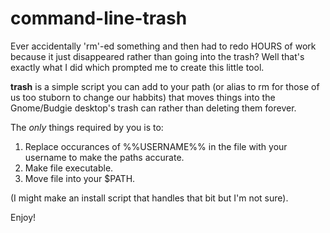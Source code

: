 # command-line-trash
Ever accidentally 'rm'-ed something and then had to redo HOURS of work because it just disappeared rather than going into the trash? Well that's exactly what I did which prompted me to create this little tool.

**trash** is a simple script you can add to your path (or alias to rm for those of us too stuborn to change our habbits) that moves things into the Gnome/Budgie desktop's trash can rather than deleting them forever.

The *only* things required by you is to:
 1. Replace occurances of %%USERNAME%% in the file with your username to make the paths accurate.
 2. Make file executable.
 3. Move file into your $PATH.

(I might make an install script that handles that bit but I'm not sure).

Enjoy!
